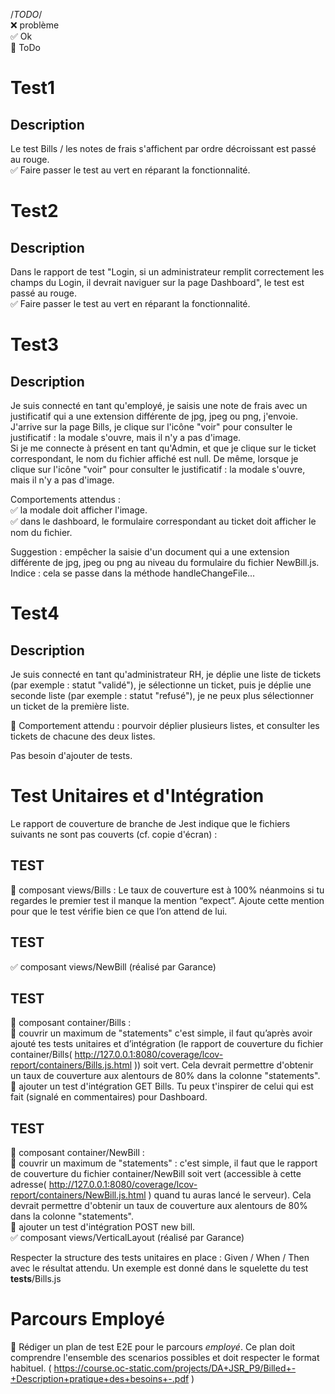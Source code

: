 /*TODO*/  
❌ problème  
✅ Ok  
🔲 ToDo  

# Test1 
## Description
Le test Bills / les notes de frais s'affichent par ordre décroissant est passé au rouge.  
✅ Faire passer le test au vert en réparant la fonctionnalité.

# Test2
## Description
Dans le rapport de test "Login, si un administrateur remplit correctement les champs du Login, il devrait naviguer sur la page Dashboard", le test est passé au rouge.  
✅ Faire passer le test au vert en réparant la fonctionnalité.

# Test3
## Description
Je suis connecté en tant qu'employé, je saisis une note de frais avec un justificatif qui a une extension différente de jpg, jpeg ou png, j'envoie. J'arrive sur la page Bills, je clique sur l'icône "voir" pour consulter le justificatif : la modale s'ouvre, mais il n'y a pas d'image.  
Si je me connecte à présent en tant qu'Admin, et que je clique sur le ticket correspondant, le nom du fichier affiché est null. De même, lorsque je clique sur l'icône "voir" pour consulter le justificatif : la modale s'ouvre, mais il n'y a pas d'image.

Comportements attendus :  
✅ la modale doit afficher l'image.  
✅ dans le dashboard, le formulaire correspondant au ticket doit afficher le nom du fichier.

Suggestion : empêcher la saisie d'un document qui a une extension différente de jpg, jpeg ou png au niveau du formulaire du fichier NewBill.js. Indice : cela se passe dans la méthode handleChangeFile...

# Test4
## Description
Je suis connecté en tant qu'administrateur RH, je déplie une liste de tickets (par exemple : statut "validé"), je sélectionne un ticket, puis je déplie une seconde liste (par exemple : statut "refusé"), je ne peux plus sélectionner un ticket de la première liste. 

🔲 Comportement attendu : pourvoir déplier plusieurs listes, et consulter les tickets de chacune des deux listes.

Pas besoin d'ajouter de tests.

# Test Unitaires et d'Intégration
Le rapport de couverture de branche de Jest indique que le fichiers suivants ne sont pas couverts (cf. copie d'écran) :

## TEST  
🔲 composant views/Bills : Le taux de couverture est à 100% néanmoins si tu regardes le premier test il manque la mention “expect”. Ajoute cette mention pour que le test vérifie bien ce que l’on attend de lui.  

## TEST  
✅ composant  views/NewBill (réalisé par Garance)  

## TEST  
🔲 composant container/Bills :  
    🔲 couvrir un maximum de  "statements" c'est simple, il faut qu’après avoir ajouté tes tests unitaires et d’intégration (le rapport de couverture du fichier container/Bills( http://127.0.0.1:8080/coverage/lcov-report/containers/Bills.js.html )) soit vert. Cela devrait permettre d'obtenir un taux de couverture aux alentours de 80% dans la colonne "statements".  
    🔲 ajouter un test d'intégration GET Bills. Tu peux t'inspirer de celui qui est fait (signalé en commentaires) pour Dashboard.

## TEST     
🔲 composant container/NewBill :  
    🔲 couvrir un maximum de "statements" : c'est simple, il faut que le rapport de couverture du fichier container/NewBill soit vert (accessible à cette adresse( http://127.0.0.1:8080/coverage/lcov-report/containers/NewBill.js.html ) quand tu auras lancé le serveur). Cela devrait permettre d'obtenir un taux de couverture aux alentours de 80% dans la colonne "statements".    
    🔲 ajouter un test d'intégration POST new bill.  
    ✅ composant views/VerticalLayout (réalisé par Garance) 

Respecter la structure des tests unitaires en place : Given  / When / Then avec le résultat attendu. Un exemple est donné dans le squelette du test __tests__/Bills.js  

# Parcours Employé

🔲 Rédiger un plan de test E2E pour le parcours *employé*. Ce plan doit comprendre l'ensemble des scenarios possibles et doit respecter le format habituel.
( https://course.oc-static.com/projects/DA+JSR_P9/Billed+-+Description+pratique+des+besoins+-.pdf )